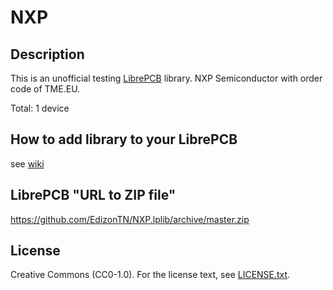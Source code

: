# NXP

## Description

This is an unofficial testing [LibrePCB](https://librepcb.org) library. 
NXP Semiconductor with order code of TME.EU.

Total: 1 device


## How to add library to your LibrePCB
see [wiki](../../wiki/)


## LibrePCB "URL to ZIP file"
https://github.com/EdizonTN/NXP.lplib/archive/master.zip


## License

Creative Commons (CC0-1.0). For the license text, see [LICENSE.txt](LICENSE.txt).
